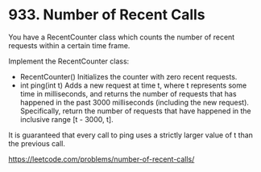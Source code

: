 # 933. Number of Recent Calls

You have a RecentCounter class which counts the number of recent requests within a certain time frame.

Implement the RecentCounter class:

* RecentCounter() Initializes the counter with zero recent requests.
* int ping(int t) Adds a new request at time t, where t represents some time in milliseconds, and returns the number of requests that has happened in the past 3000 milliseconds (including the new request). Specifically, return the number of requests that have happened in the inclusive range [t - 3000, t].

It is guaranteed that every call to ping uses a strictly larger value of t than the previous call.

<https://leetcode.com/problems/number-of-recent-calls/>
